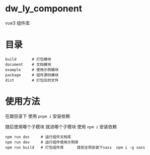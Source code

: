 # dw_ly_component

vue3 组件库


# 目录

```shell
build       # 打包模块
document    # 文档模块
example     # 使用示例模块
package     # 组件源码模块
dist        # 打包后的文件
```

# 使用方法

在跟目录下  使用 `pnpm i` 安装依赖

随后使用哪个子模块 就进哪个子模块 使用 `npm i` 安装依赖

```shell
npm run doc     # 运行组件文档库
npm run dev     # 运行组件使用示例库
npm run build   # 打包组件库      提前全局安装下sass  npm i -g sass
```